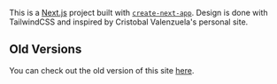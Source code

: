 This is a [Next.js](https://nextjs.org) project built with [`create-next-app`](https://nextjs.org/docs/app/api-reference/cli/create-next-app). Design is done with TailwindCSS and inspired by Cristobal Valenzuela's personal site.

## Old Versions

You can check out the old version of this site [here](https://hyrumjb.github.io/).
